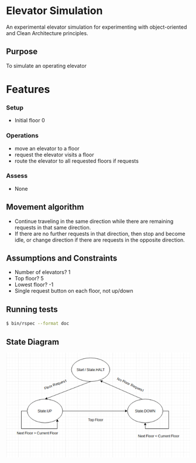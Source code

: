 # Elevator Simulation

An experimental elevator simulation for experimenting with object-oriented and Clean Architecture principles.

## Purpose

To simulate an operating elevator

# Features

### Setup

* Initial floor 0

### Operations

* move an elevator to a floor
* request the elevator visits a floor
* route the elevator to all requested floors if requests

### Assess

* None

## Movement algorithm

* Continue traveling in the same direction while there are remaining requests in that same direction.
* If there are no further requests in that direction, then stop and become idle, or change direction if there are requests in the opposite direction.

## Assumptions and Constraints

* Number of elevators? 1
* Top floor? 5
* Lowest floor? -1
* Single request button on each floor, not up/down

## Running tests

```sh
$ bin/rspec --format doc
```

## State Diagram

![State](images/Elevator-State-Diagram.png)
